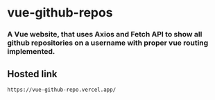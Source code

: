# vue-github-repos

### A Vue website, that uses Axios and Fetch API to show all github repositories on a username with proper vue routing implemented.

## Hosted link
```
https://vue-github-repo.vercel.app/
